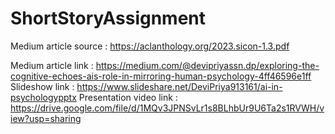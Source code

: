 # ShortStoryAssignment

Medium article source : https://aclanthology.org/2023.sicon-1.3.pdf

Medium article link : https://medium.com/@devipriyassn.dp/exploring-the-cognitive-echoes-ais-role-in-mirroring-human-psychology-4ff46596e1ff
 Slideshow link : https://www.slideshare.net/DeviPriya913161/ai-in-psychologypptx
 Presentation video link : https://drive.google.com/file/d/1MQv3JPNSvLr1s8BLhbUr9U6Ta2s1RVWH/view?usp=sharing
